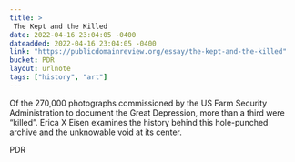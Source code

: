 ```yaml
---
title: > 
 The Kept and the Killed
date: 2022-04-16 23:04:05 -0400
dateadded: 2022-04-16 23:04:05 -0400
link: "https://publicdomainreview.org/essay/the-kept-and-the-killed"
bucket: PDR
layout: urlnote
tags: ["history", "art"]
--- 
```

Of the 270,000 photographs commissioned by the US Farm Security Administration to document the Great Depression, more than a third were “killed”. Erica X Eisen examines the history behind this hole-punched archive and the unknowable void at its center.
 <!-- end excerpt --> 
<div class='bucket'><a class='internal-link' src='_notes/buckets/PDR'>PDR</a></div> 
